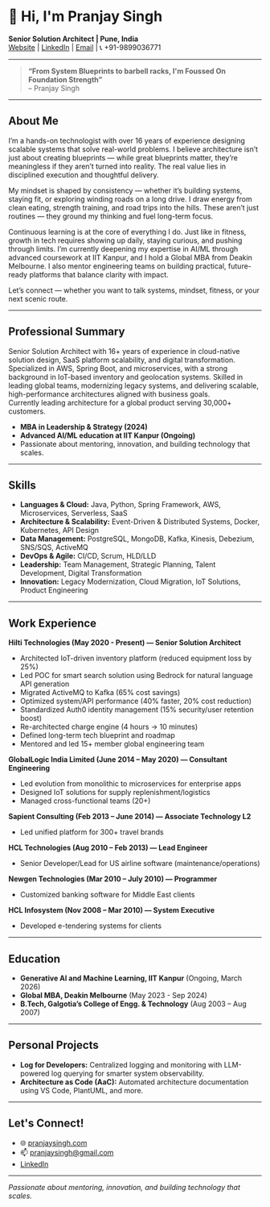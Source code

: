 # 👋 Hi, I'm Pranjay Singh

**Senior Solution Architect | Pune, India**  
[Website](https://pranjaysingh.com/) | [LinkedIn](https://www.linkedin.com/in/pranjay-singh/) | [Email](mailto:pranjaysingh@gmail.com) | 📞 +91-9899036771

---

> **“From System Blueprints to barbell racks, I'm Foussed On Foundation Strength”**  
> – Pranjay Singh

---

## About Me

I’m a hands-on technologist with over 16 years of experience designing scalable systems that solve real-world problems. I believe architecture isn’t just about creating blueprints — while great blueprints matter, they’re meaningless if they aren’t turned into reality. The real value lies in disciplined execution and thoughtful delivery.

My mindset is shaped by consistency — whether it’s building systems, staying fit, or exploring winding roads on a long drive. I draw energy from clean eating, strength training, and road trips into the hills. These aren’t just routines — they ground my thinking and fuel long-term focus.

Continuous learning is at the core of everything I do. Just like in fitness, growth in tech requires showing up daily, staying curious, and pushing through limits. I’m currently deepening my expertise in AI/ML through advanced coursework at IIT Kanpur, and I hold a Global MBA from Deakin Melbourne. I also mentor engineering teams on building practical, future-ready platforms that balance clarity with impact.

Let’s connect — whether you want to talk systems, mindset, fitness, or your next scenic route.

---

## Professional Summary

Senior Solution Architect with 16+ years of experience in cloud-native solution design, SaaS platform scalability, and digital transformation. Specialized in AWS, Spring Boot, and microservices, with a strong background in IoT-based inventory and geolocation systems. Skilled in leading global teams, modernizing legacy systems, and delivering scalable, high-performance architectures aligned with business goals.  
Currently leading architecture for a global product serving 30,000+ customers.

- **MBA in Leadership & Strategy (2024)**
- **Advanced AI/ML education at IIT Kanpur (Ongoing)**
- Passionate about mentoring, innovation, and building technology that scales.

---

## Skills

- **Languages & Cloud:** Java, Python, Spring Framework, AWS, Microservices, Serverless, SaaS
- **Architecture & Scalability:** Event-Driven & Distributed Systems, Docker, Kubernetes, API Design
- **Data Management:** PostgreSQL, MongoDB, Kafka, Kinesis, Debezium, SNS/SQS, ActiveMQ
- **DevOps & Agile:** CI/CD, Scrum, HLD/LLD
- **Leadership:** Team Management, Strategic Planning, Talent Development, Digital Transformation
- **Innovation:** Legacy Modernization, Cloud Migration, IoT Solutions, Product Engineering

---

## Work Experience

**Hilti Technologies (May 2020 - Present) — Senior Solution Architect**
- Architected IoT-driven inventory platform (reduced equipment loss by 25%)
- Led POC for smart search solution using Bedrock for natural language API generation
- Migrated ActiveMQ to Kafka (65% cost savings)
- Optimized system/API performance (40% faster, 20% cost reduction)
- Standardized Auth0 identity management (15% security/user retention boost)
- Re-architected charge engine (4 hours → 10 minutes)
- Defined long-term tech blueprint and roadmap
- Mentored and led 15+ member global engineering team

**GlobalLogic India Limited (June 2014 – May 2020) — Consultant Engineering**
- Led evolution from monolithic to microservices for enterprise apps
- Designed IoT solutions for supply replenishment/logistics
- Managed cross-functional teams (20+)

**Sapient Consulting (Feb 2013 – June 2014) — Associate Technology L2**
- Led unified platform for 300+ travel brands

**HCL Technologies (Aug 2010 – Feb 2013) — Lead Engineer**
- Senior Developer/Lead for US airline software (maintenance/operations)

**Newgen Technologies (Mar 2010 – July 2010) — Programmer**
- Customized banking software for Middle East clients

**HCL Infosystem (Nov 2008 – Mar 2010) — System Executive**
- Developed e-tendering systems for clients

---

## Education

- **Generative AI and Machine Learning, IIT Kanpur** (Ongoing, March 2026)
- **Global MBA, Deakin Melbourne** (May 2023 - Sep 2024)
- **B.Tech, Galgotia’s College of Engg. & Technology** (Aug 2003 – Aug 2007)

---

## Personal Projects

- **Log for Developers:** Centralized logging and monitoring with LLM-powered log querying for smarter system observability.
- **Architecture as Code (AaC):** Automated architecture documentation using VS Code, PlantUML, and more.

---

## Let's Connect!

- 🌐 [pranjaysingh.com](https://pranjaysingh.com/)
- 📫 [pranjaysingh@gmail.com](mailto:pranjaysingh@gmail.com)
- [LinkedIn](https://www.linkedin.com/in/pranjay-singh/)

---

*Passionate about mentoring, innovation, and building technology that scales.*
